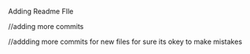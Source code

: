 








Adding Readme FIle

//adding more commits

//addding more commits for new files for sure its okey to make mistakes

